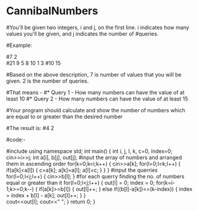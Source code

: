 # CannibalNumbers
#You'll be given two integers, i and j, on the first line. i indicates how many values you'll be given, and j indicates the number of #queries.

#Example: 

#7 2     
#21 9 5 8 10 1 3
#10 15

#Based on the above description, 7 is number of values that you will be given. 2 is the number of queries.

#That means -
#* Query 1 - How many numbers can have the value of at least 10
#* Query 2 - How many numbers can have the value of at least 15

#Your program should calculate and show the number of numbers which are equal to or greater than the desired number

#The result is:
#4 2

#code:-

#include<iostream>
using namespace std;
int main()
{
    int i, j, l, k, c=0, index=0;
    cin>>i>>j;
    int a[i], b[j], out[j];
  #input the array of numbers and arranged them in ascending order
    for(k=0;k<i;k++)
    {
        cin>>a[k];
        for(l=0;l<k;l++)
        {
            if(a[k]<a[l])
            {
                c=a[k];
                a[k]=a[l];
                a[l]=c;
            }
        }
    }
  #input the querries
    for(l=0;l<j;l++)
    {
       cin>>b[l];
    }
  #for each querry finding the no. of numbers equal or greater than it
    for(l=0;l<j;l++)
    {
        out[l] = 0;
        index = 0;
        for(k=i-1;k>=0;k--)
        {
            if(a[k]>=b[l])
            {
                out[l]++;
            }
            else if((b[l]-a[k])<=(k-index))
            {
                index = index + b[l] - a[k];
                out[l]++;
            }
        }                                           
        cout<<out[l];
        cout<<" ";
    }
    return 0;
}
